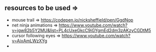 ## resources to be used =>

- mouse trail => https://codepen.io/nicksheffield/pen/GgdNop
- net ninja animations => https://www.youtube.com/watch?v=jgw82b5Y2MU&list=PL4cUxeGkcC9iGYgmEd2dm3zAKzyCGDtM5
- cursor following eyes => https://www.youtube.com/watch?v=AixAmLWzXYg
-
